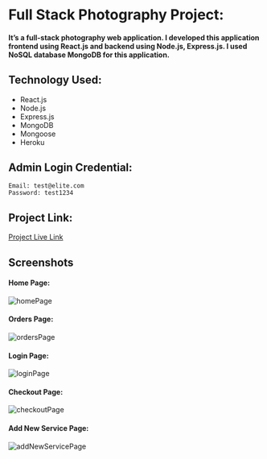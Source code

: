 # Full Stack Photography Project:

#### It’s a full-stack photography web application. I developed this application frontend using React.js and backend using Node.js, Express.js. I used NoSQL database MongoDB for this application.

## Technology Used:

- React.js
- Node.js
- Express.js
- MongoDB
- Mongoose
- Heroku

## Admin Login Credential:

```
Email: test@elite.com
Password: test1234
```

## Project Link:

<a  target="_blank" href="https://masrursakib-photography-project.netlify.app/">Project Live Link</a>

## Screenshots

#### Home Page:

![homePage](https://github.com/masrur-sakib/photography-project/blob/main/screenshots/homePage.png?raw=true)

#### Orders Page:

![ordersPage](https://github.com/masrur-sakib/photography-project/blob/main/screenshots/ordersPage.png?raw=true)

#### Login Page:

![loginPage](https://github.com/masrur-sakib/photography-project/blob/main/screenshots/loginPage.png?raw=true)

#### Checkout Page:

![checkoutPage](https://github.com/masrur-sakib/photography-project/blob/main/screenshots/checkoutPage.png?raw=true)

#### Add New Service Page:

![addNewServicePage](https://github.com/masrur-sakib/photography-project/blob/main/screenshots/addNewServicePage.png?raw=true)
